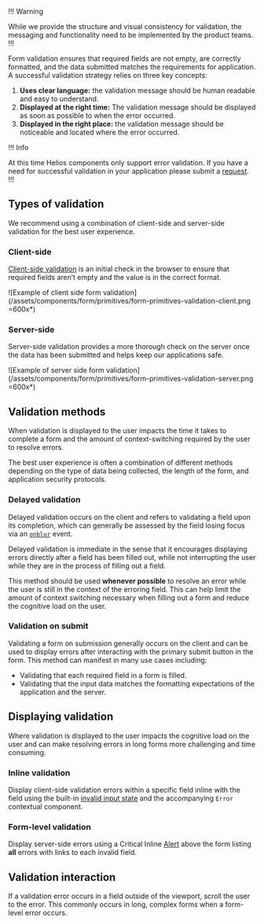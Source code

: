 !!! Warning

While we provide the structure and visual consistency for validation, the messaging and functionality need to be implemented by the product teams.
!!!

Form validation ensures that required fields are not empty, are correctly formatted, and the data submitted matches the requirements for application. A successful validation strategy relies on three key concepts:

1. **Uses clear language:** the validation message should be human readable and easy to understand.
2. **Displayed at the right time:** The validation message should be displayed as soon as possible to when the error occurred.
3. **Displayed in the right place:** the validation message should be noticeable and located where the error occurred.

!!! Info

At this time Helios components only support error validation. If you have a need for successful validation in your application please submit a [request](/about/support).
!!!

## Types of validation

We recommend using a combination of client-side and server-side validation for the best user experience.

### Client-side

[Client-side validation](https://developer.mozilla.org/en-US/docs/Learn/Forms/Form_validation) is an initial check in the browser to ensure that required fields aren’t empty and the value is in the correct format.

![Example of client side form validation](/assets/components/form/primitives/form-primitives-validation-client.png =600x*)

### Server-side

Server-side validation provides a more thorough check on the server once the data has been submitted and helps keep our applications safe.

![Example of server side form validation](/assets/components/form/primitives/form-primitives-validation-server.png =600x*)

## Validation methods

When validation is displayed to the user impacts the time it takes to complete a form and the amount of context-switching required by the user to resolve errors.

The best user experience is often a combination of different methods depending on the type of data being collected, the length of the form, and application security protocols.

### Delayed validation

Delayed validation occurs on the client and refers to validating a field upon its completion, which can generally be assessed by the field losing focus via an [`onblur`](https://developer.mozilla.org/en-US/docs/Web/API/Element/blur_event) event.

Delayed validation is immediate in the sense that it encourages displaying errors directly after a field has been filled out, while not interrupting the user while they are in the process of filling out a field.

This method should be used **whenever possible** to resolve an error while the user is still in the context of the erroring field. This can help limit the amount of context switching necessary when filling out a form and reduce the cognitive load on the user.

<!--Jory add video here-->

### Validation on submit

Validating a form on submission generally occurs on the client and can be used to display errors after interacting with the primary submit button in the form. This method can manifest in many use cases including:

- Validating that each required field in a form is filled.
- Validating that the input data matches the formatting expectations of the application and the server.

<!--Jory add video here-->

## Displaying validation

Where validation is displayed to the user impacts the cognitive load on the user and can make resolving errors in long forms more challenging and time consuming.

### Inline validation

Display client-side validation errors within a specific field inline with the field using the built-in [invalid input state](/components/form/text-input?tab=code#validation) and the accompanying `Error` contextual component.

<!--jory add image here-->

### Form-level validation

Display server-side errors using a Critical Inline [Alert](/components/alert) above the form listing **all** errors with links to each invalid field.

<!--jory add image here-->

## Validation interaction

If a validation error occurs in a field outside of the viewport, scroll the user to the error. This commonly occurs in long, complex forms when a form-level error occurs.

<!--Jory add video here-->
